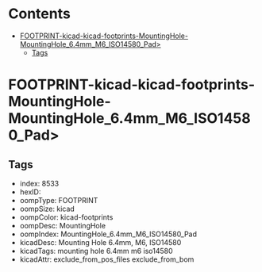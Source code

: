 



Contents
========

* [FOOTPRINT-kicad-kicad-footprints-MountingHole-MountingHole_6.4mm_M6_ISO14580_Pad>](#footprint-kicad-kicad-footprints-mountinghole-mountinghole_64mm_m6_iso14580_pad)
	* [Tags](#tags)

# FOOTPRINT-kicad-kicad-footprints-MountingHole-MountingHole_6.4mm_M6_ISO14580_Pad>

## Tags

- index: 8533
- hexID: 
- oompType: FOOTPRINT
- oompSize: kicad
- oompColor: kicad-footprints
- oompDesc: MountingHole
- oompIndex: MountingHole_6.4mm_M6_ISO14580_Pad
- kicadDesc: Mounting Hole 6.4mm, M6, ISO14580
- kicadTags: mounting hole 6.4mm m6 iso14580
- kicadAttr: exclude_from_pos_files exclude_from_bom

